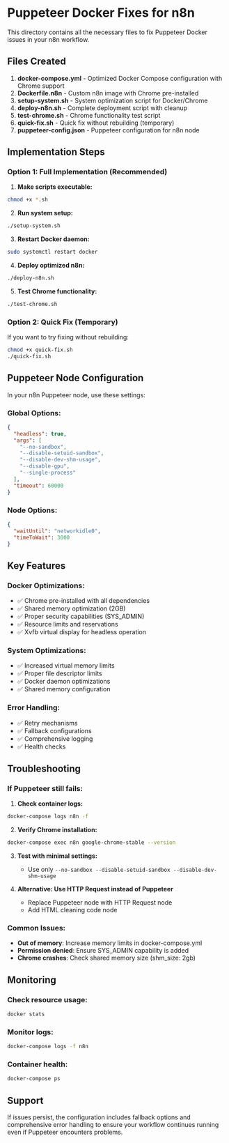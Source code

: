 # Puppeteer Docker Fixes for n8n

This directory contains all the necessary files to fix Puppeteer Docker issues in your n8n workflow.

## Files Created

1. **docker-compose.yml** - Optimized Docker Compose configuration with Chrome support
2. **Dockerfile.n8n** - Custom n8n image with Chrome pre-installed
3. **setup-system.sh** - System optimization script for Docker/Chrome
4. **deploy-n8n.sh** - Complete deployment script with cleanup
5. **test-chrome.sh** - Chrome functionality test script
6. **quick-fix.sh** - Quick fix without rebuilding (temporary)
7. **puppeteer-config.json** - Puppeteer configuration for n8n node

## Implementation Steps

### Option 1: Full Implementation (Recommended)

1. **Make scripts executable:**
```bash
chmod +x *.sh
```

2. **Run system setup:**
```bash
./setup-system.sh
```

3. **Restart Docker daemon:**
```bash
sudo systemctl restart docker
```

4. **Deploy optimized n8n:**
```bash
./deploy-n8n.sh
```

5. **Test Chrome functionality:**
```bash
./test-chrome.sh
```

### Option 2: Quick Fix (Temporary)

If you want to try fixing without rebuilding:

```bash
chmod +x quick-fix.sh
./quick-fix.sh
```

## Puppeteer Node Configuration

In your n8n Puppeteer node, use these settings:

### Global Options:
```json
{
  "headless": true,
  "args": [
    "--no-sandbox",
    "--disable-setuid-sandbox", 
    "--disable-dev-shm-usage",
    "--disable-gpu",
    "--single-process"
  ],
  "timeout": 60000
}
```

### Node Options:
```json
{
  "waitUntil": "networkidle0",
  "timeToWait": 3000
}
```

## Key Features

### Docker Optimizations:
- ✅ Chrome pre-installed with all dependencies
- ✅ Shared memory optimization (2GB)
- ✅ Proper security capabilities (SYS_ADMIN)
- ✅ Resource limits and reservations
- ✅ Xvfb virtual display for headless operation

### System Optimizations:
- ✅ Increased virtual memory limits
- ✅ Proper file descriptor limits
- ✅ Docker daemon optimizations
- ✅ Shared memory configuration

### Error Handling:
- ✅ Retry mechanisms
- ✅ Fallback configurations
- ✅ Comprehensive logging
- ✅ Health checks

## Troubleshooting

### If Puppeteer still fails:

1. **Check container logs:**
```bash
docker-compose logs n8n -f
```

2. **Verify Chrome installation:**
```bash
docker-compose exec n8n google-chrome-stable --version
```

3. **Test with minimal settings:**
   - Use only `--no-sandbox --disable-setuid-sandbox --disable-dev-shm-usage`

4. **Alternative: Use HTTP Request instead of Puppeteer**
   - Replace Puppeteer node with HTTP Request node
   - Add HTML cleaning code node

### Common Issues:

- **Out of memory**: Increase memory limits in docker-compose.yml
- **Permission denied**: Ensure SYS_ADMIN capability is added
- **Chrome crashes**: Check shared memory size (shm_size: 2gb)

## Monitoring

### Check resource usage:
```bash
docker stats
```

### Monitor logs:
```bash
docker-compose logs -f n8n
```

### Container health:
```bash
docker-compose ps
```

## Support

If issues persist, the configuration includes fallback options and comprehensive error handling to ensure your workflow continues running even if Puppeteer encounters problems.